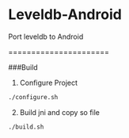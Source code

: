 Leveldb-Android
===============

Port leveldb to Android

======================

###Build
1. Configure Project
```bash
./configure.sh
```

2. Build jni and copy so file
```bash
./build.sh
```
